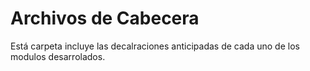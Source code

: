 # Archivos de Cabecera
Está carpeta incluye las decalraciones anticipadas de cada uno de los modulos desarrolados.